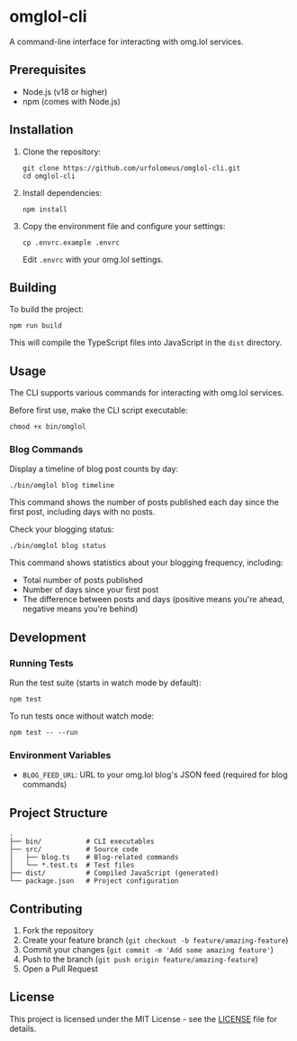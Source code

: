 # omglol-cli

A command-line interface for interacting with omg.lol services.

## Prerequisites

- Node.js (v18 or higher)
- npm (comes with Node.js)

## Installation

1. Clone the repository:

   ```
   git clone https://github.com/urfolomeus/omglol-cli.git
   cd omglol-cli
   ```

2. Install dependencies:

   ```
   npm install
   ```

3. Copy the environment file and configure your settings:

   ```
   cp .envrc.example .envrc
   ```

   Edit `.envrc` with your omg.lol settings.

## Building

To build the project:

   ```
   npm run build
   ```

This will compile the TypeScript files into JavaScript in the `dist` directory.

## Usage

The CLI supports various commands for interacting with omg.lol services.

Before first use, make the CLI script executable:

   ```
   chmod +x bin/omglol
   ```

### Blog Commands

Display a timeline of blog post counts by day:

   ```
   ./bin/omglol blog timeline
   ```

This command shows the number of posts published each day since the first post, including days with no posts.

Check your blogging status:

   ```
   ./bin/omglol blog status
   ```

This command shows statistics about your blogging frequency, including:
- Total number of posts published
- Number of days since your first post
- The difference between posts and days (positive means you're ahead, negative means you're behind)

## Development

### Running Tests

Run the test suite (starts in watch mode by default):

   ```
   npm test
   ```

To run tests once without watch mode:

   ```
   npm test -- --run
   ```

### Environment Variables

- `BLOG_FEED_URL`: URL to your omg.lol blog's JSON feed (required for blog commands)

## Project Structure

   ```
   .
   ├── bin/           # CLI executables
   ├── src/           # Source code
   │   ├── blog.ts    # Blog-related commands
   │   └── *.test.ts  # Test files
   ├── dist/          # Compiled JavaScript (generated)
   └── package.json   # Project configuration
   ```

## Contributing

1. Fork the repository
2. Create your feature branch (`git checkout -b feature/amazing-feature`)
3. Commit your changes (`git commit -m 'Add some amazing feature'`)
4. Push to the branch (`git push origin feature/amazing-feature`)
5. Open a Pull Request

## License

This project is licensed under the MIT License - see the [LICENSE](LICENSE) file for details.
